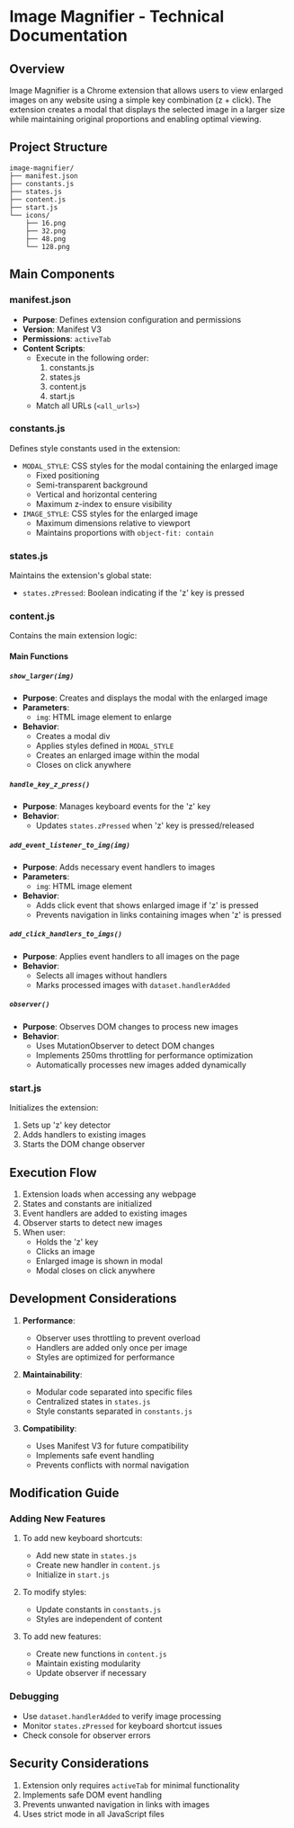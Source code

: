 # Image Magnifier - Technical Documentation

## Overview
Image Magnifier is a Chrome extension that allows users to view enlarged images on any website using a simple key combination (z + click). The extension creates a modal that displays the selected image in a larger size while maintaining original proportions and enabling optimal viewing.

## Project Structure

```
image-magnifier/
├── manifest.json
├── constants.js
├── states.js
├── content.js
├── start.js
└── icons/
    ├── 16.png
    ├── 32.png
    ├── 48.png
    └── 128.png
```

## Main Components

### manifest.json
- **Purpose**: Defines extension configuration and permissions
- **Version**: Manifest V3
- **Permissions**: `activeTab`
- **Content Scripts**:
  - Execute in the following order:
    1. constants.js
    2. states.js
    3. content.js
    4. start.js
  - Match all URLs (`<all_urls>`)

### constants.js
Defines style constants used in the extension:
- `MODAL_STYLE`: CSS styles for the modal containing the enlarged image
  - Fixed positioning
  - Semi-transparent background
  - Vertical and horizontal centering
  - Maximum z-index to ensure visibility
- `IMAGE_STYLE`: CSS styles for the enlarged image
  - Maximum dimensions relative to viewport
  - Maintains proportions with `object-fit: contain`

### states.js
Maintains the extension's global state:
- `states.zPressed`: Boolean indicating if the 'z' key is pressed

### content.js
Contains the main extension logic:

#### Main Functions

##### `show_larger(img)`
- **Purpose**: Creates and displays the modal with the enlarged image
- **Parameters**: 
  - `img`: HTML image element to enlarge
- **Behavior**:
  - Creates a modal div
  - Applies styles defined in `MODAL_STYLE`
  - Creates an enlarged image within the modal
  - Closes on click anywhere

##### `handle_key_z_press()`
- **Purpose**: Manages keyboard events for the 'z' key
- **Behavior**:
  - Updates `states.zPressed` when 'z' key is pressed/released

##### `add_event_listener_to_img(img)`
- **Purpose**: Adds necessary event handlers to images
- **Parameters**:
  - `img`: HTML image element
- **Behavior**:
  - Adds click event that shows enlarged image if 'z' is pressed
  - Prevents navigation in links containing images when 'z' is pressed

##### `add_click_handlers_to_imgs()`
- **Purpose**: Applies event handlers to all images on the page
- **Behavior**:
  - Selects all images without handlers
  - Marks processed images with `dataset.handlerAdded`

##### `observer()`
- **Purpose**: Observes DOM changes to process new images
- **Behavior**:
  - Uses MutationObserver to detect DOM changes
  - Implements 250ms throttling for performance optimization
  - Automatically processes new images added dynamically

### start.js
Initializes the extension:
1. Sets up 'z' key detector
2. Adds handlers to existing images
3. Starts the DOM change observer

## Execution Flow
1. Extension loads when accessing any webpage
2. States and constants are initialized
3. Event handlers are added to existing images
4. Observer starts to detect new images
5. When user:
   - Holds the 'z' key
   - Clicks an image
   - Enlarged image is shown in modal
   - Modal closes on click anywhere

## Development Considerations
1. **Performance**:
   - Observer uses throttling to prevent overload
   - Handlers are added only once per image
   - Styles are optimized for performance

2. **Maintainability**:
   - Modular code separated into specific files
   - Centralized states in `states.js`
   - Style constants separated in `constants.js`

3. **Compatibility**:
   - Uses Manifest V3 for future compatibility
   - Implements safe event handling
   - Prevents conflicts with normal navigation

## Modification Guide

### Adding New Features
1. To add new keyboard shortcuts:
   - Add new state in `states.js`
   - Create new handler in `content.js`
   - Initialize in `start.js`

2. To modify styles:
   - Update constants in `constants.js`
   - Styles are independent of content

3. To add new features:
   - Create new functions in `content.js`
   - Maintain existing modularity
   - Update observer if necessary

### Debugging
- Use `dataset.handlerAdded` to verify image processing
- Monitor `states.zPressed` for keyboard shortcut issues
- Check console for observer errors

## Security Considerations
1. Extension only requires `activeTab` for minimal functionality
2. Implements safe DOM event handling
3. Prevents unwanted navigation in links with images
4. Uses strict mode in all JavaScript files